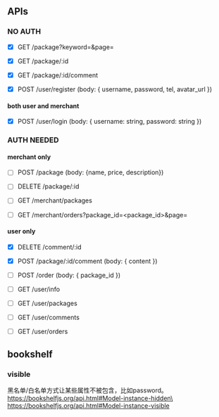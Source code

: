 ## APIs


### NO AUTH

- [x] GET /package?keyword=<keyword>&page=<page>
- [x] GET /package/:id
- [x] GET /package/:id/comment
- [x] POST /user/register (body: { username, password, tel, avatar_url })


#### both user and merchant

- [x] POST /user/login (body: { username: string, password: string })

### AUTH NEEDED


#### merchant only

- [ ] POST /package (body: {name, price, description})
- [ ] DELETE /package/:id
- [ ] GET /merchant/packages
- [ ] GET /merchant/orders?package_id=<package_id>&page=<page>


#### user only
- [x] DELETE /comment/:id
- [x] POST /package/:id/comment (body: { content })
- [ ] POST /order (body: { package_id })
- [ ] GET /user/info
- [ ] GET /user/packages
- [ ] GET /user/comments
- [ ] GET /user/orders



## bookshelf


### visible 

黑名单/白名单方式让某些属性不被包含，比如password。
https://bookshelfjs.org/api.html#Model-instance-hidden\
https://bookshelfjs.org/api.html#Model-instance-visible